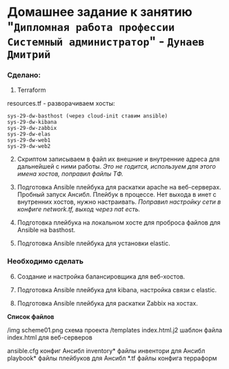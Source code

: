 # Домашнее задание к занятию "`Дипломная работа профессии Системный администратор`" - `Дунаев Дмитрий`

### Сделано:

1. Terraform

resources.tf - разворачиваем хосты:

    sys-29-dw-basthost (через cloud-init ставим ansible)
    sys-29-dw-kibana
    sys-29-dw-zabbix
    sys-29-dw-elas
    sys-29-dw-web1
    sys-29-dw-web2

2. Скриптом записываем в файл их внешние и внутренние адреса для дальнейшей с ними работы. 
 _Это не годится, используем для этого имена хостов, поправил файлы ТФ._

3. Подготовка Ansible плейбука для раскатки apache на веб-серверах.
Пробный запуск Ансибл. Плейбук в процессе. Нет выхода в инет с внутренних хостов, нужно настраивать.
 _Поправил настройку сети в конфиге network.tf, выход через nat есть._

4. Подготовка плейбука на локальном хосте для проброса файлов для Ansible на basthost.

5. Подготовка Ansible плейбука для установки elastic.

### Необходимо сделать

6. Создание и настройка балансировщика для веб-хостов.

7. Подготовка Ansible плейбука для kibana, настройка связи с elastic.

8. Подготовка Ansible плейбука для раскатки Zabbix на хостах.

__Список файлов__

/img
    scheme01.png    схема проекта
/templates
    index.html.j2   шаблон файла index.html для веб-серверов

ansible.cfg     конфиг Ансибл
inventory*      файлы инвентори для Ансибл
playbook*       файлы плейбуков для Ансибл
*.tf            файлы конфига терраформ